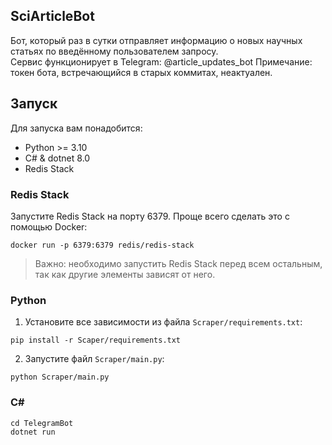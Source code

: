 ## SciArticleBot
Бот, который раз в сутки отправляет информацию о новых научных статьях по введённому пользователем запросу.  
Сервис функционирует в Telegram: @article_updates_bot 
Примечание: токен бота, встречающийся в старых коммитах, неактуален.  

## Запуск
Для запуска вам понадобится:
* Python >= 3.10
* C# & dotnet 8.0
* Redis Stack

### Redis Stack
Запустите Redis Stack на порту 6379. Проще всего сделать это с помощью Docker:
```
docker run -p 6379:6379 redis/redis-stack
```


>Важно: необходимо запустить Redis Stack перед всем остальным, так как другие элементы зависят от него.

### Python

1. Установите все зависимости из файла `Scraper/requirements.txt`:
```
pip install -r Scaper/requirements.txt
```

2. Запустите файл `Scraper/main.py`:
```
python Scraper/main.py
```

### C#
```
cd TelegramBot
dotnet run
```
